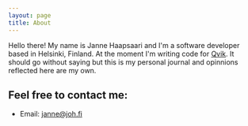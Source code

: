 ```yaml
---
layout: page
title: About
---
```


Hello there! My name is Janne Haapsaari and I'm a software developer based in Helsinki, Finland.
At the moment I'm writing code for [Qvik](https://qvik.com). It should go without saying but
this is my personal journal and opinnions reflected here are my own.

## Feel free to contact me:

* Email: janne@joh.fi
